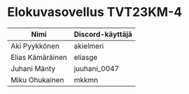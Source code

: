 # Elokuvasovellus TVT23KM-4

| Nimi             | Discord-käyttäjä |
| ---------------- | ---------------- |
| Aki Pyykkönen    | akielmeri        |
| Elias Kämäräinen | eliasge          |
| Juhani Mänty     | juuhani_0047     |
| Miku Ohukainen   | mkkmn            |
